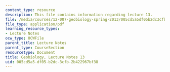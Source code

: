 ```yaml
---
content_type: resource
description: This file contains information regarding lecture 13.
file: /media/courses/12-007-geobiology-spring-2013/005cd5a5df05b2dc3cfb2b422967bf38_MIT12_007S13_Lec13.pdf
file_type: application/pdf
learning_resource_types:
- Lecture Notes
ocw_type: OCWFile
parent_title: Lecture Notes
parent_type: CourseSection
resourcetype: Document
title: Geobiology, Lecture Notes 13
uid: 005cd5a5-df05-b2dc-3cfb-2b422967bf38
---
```

